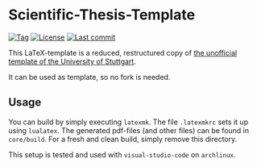 # Scientific-Thesis-Template

[![Tag][github/tags/badge]][github/tags]
[![License][github/license/badge]][github/license]
[![Last commit][github/last-commit/badge]][github/last-commit]

This LaTeX-template is a reduced, restructured copy of [the unofficial template of the University of Stuttgart][github/latextemplates/scientific-thesis-template].

It can be used as template, so no fork is needed.


## Usage

You can build by simply executing `latexmk`.
The file `.latexmkrc` sets it up using `lualatex`.
The generated pdf-files (and other files) can be found in `core/build`.
For a fresh and clean build, simply remove this directory.

This setup is tested and used with `visual-studio-code` on `archlinux`.

[github/last-commit]: https://github.com/dominicparga/scientific-thesis-template/commits
[github/last-commit/badge]: https://img.shields.io/github/last-commit/dominicparga/scientific-thesis-template?style=for-the-badge
[github/latextemplates/scientific-thesis-template]: https://github.com/latextemplates/scientific-thesis-template
[github/license]: https://github.com/dominicparga/scientific-thesis-template/blob/master/LICENSE
[github/license/badge]: https://img.shields.io/badge/license-CC0--1.0-green?style=for-the-badge
[github/tags]: https://github.com/dominicparga/scientific-thesis-template/tags
[github/tags/badge]: https://img.shields.io/github/v/tag/dominicparga/scientific-thesis-template?sort=semver&style=for-the-badge
